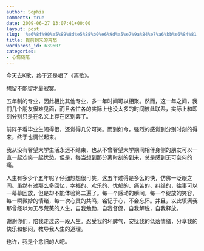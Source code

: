```yaml
---
author: Sophia
comments: true
date: 2009-06-27 13:07:41+00:00
layout: post
slug: '%e6%8f%90%e5%89%8d%e5%88%b0%e6%9d%a5%e7%9a%84%e7%a6%bb%e6%84%81'
title: 提前到来的离愁
wordpress_id: 639607
categories:
- 心情随笔
---
```


今天去K歌，终于还是唱了《离歌》。

 

想留不能留才最寂寞。

 

五年制的专业，因此相比其他专业，多一年时间可以相聚。然而，这一年之间，我们几个朋友很难见面，而且各忙各的实际上也没太多的时间彼此联系，实际上和即刻分别只是在名义上存在区别罢了。

 

前阵子看毕业生闹得很，还觉得几分可笑。而到如今，强烈的感觉到分别时刻的得来，终于也惆怅起来。

 

我从没有奢望大学生活永远不结束，也从不曾奢望大学期间相伴身侧的朋友可以一直一起欢笑一起忧愁。但是，每当想到那分离时刻的到来，总是感到无可奈何的痛。

 

人生有多少个五年呢？仔细想想很可笑，这五年过得是多么的快，仿佛一眨眼之间。虽然有过那么多回忆，幸福的、欢乐的、忧郁的、痛苦的、纠结的，往事可以一幕幕回放，但是却不能体验第二遍了。每一个感动的瞬间，每一个绽放的笑容，每一瞬微妙的情绪，每一次心灵的共鸣，铭记于心，不会忘怀。并且，以此填满我那曾经以为无尽荒芜的人生，自我勉励，自我督促，自我解脱，自我释放。

 

谢谢你们，陪我走过这一段人生。忍受我的坏脾气，安抚我的低落情绪，分享我的快乐和郁闷，教导我人生的道理。

 

也许，我是个念旧的人吧。
